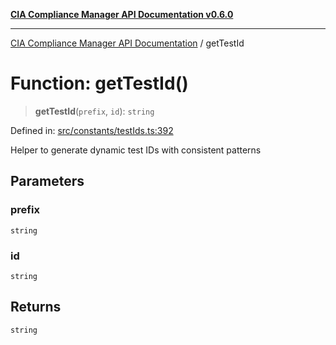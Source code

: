 [**CIA Compliance Manager API Documentation v0.6.0**](../README.md)

***

[CIA Compliance Manager API Documentation](../globals.md) / getTestId

# Function: getTestId()

> **getTestId**(`prefix`, `id`): `string`

Defined in: [src/constants/testIds.ts:392](https://github.com/Hack23/cia-compliance-manager/blob/main/src/constants/testIds.ts#L392)

Helper to generate dynamic test IDs with consistent patterns

## Parameters

### prefix

`string`

### id

`string`

## Returns

`string`
